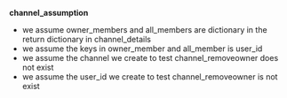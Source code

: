 **channel_assumption**
* we assume owner_members and all_members are dictionary in the return dictionary in channel_details 
* we assume the keys in owner_member and all_member is user_id
* we assume the channel we create to test channel_removeowner does not exist
* we assume the user_id we create to test channel_removeowner is not exist